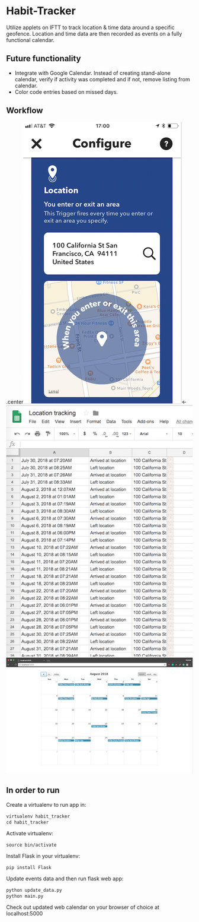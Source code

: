 # Habit-Tracker
Utilize applets on IFTT to track location & time data around a specific geofence. Location and time data are then recorded as events on a fully functional calendar.

## Future functionality
* Integrate with Google Calendar. Instead of creating stand-alone calendar, verify if activity was completed and if not, remove listing from calendar.
* Color code entries based on missed days.

## Workflow
.center![Screenshot](img/iftt.png)<-
![Screenshot](img/data.png?style=centerme)
![Screenshot](img/calendar.png?style=centerme)



## In order to run

Create a virtualenv to run app in:

```shell
virtualenv habit_tracker
cd habit_tracker
```

Activate virtualenv:

```shell
source bin/activate
```

Install Flask in your virtualenv:

```shell
pip install Flask
```

Update events data and then run flask web app:

```shell
python update_data.py
python main.py
```

Check out updated web calendar on your browser of choice at localhost:5000



